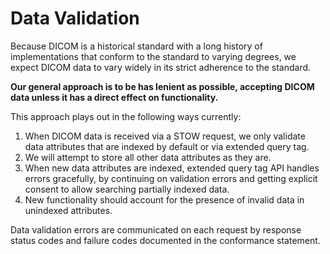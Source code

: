 # Data Validation

Because DICOM is a historical standard with a long history of implementations that conform to the standard to varying degrees,
we expect DICOM data to vary widely in its strict adherence to the standard.

**Our general approach is to be has lenient as possible, accepting DICOM data unless it has a direct effect on functionality.**

This approach plays out in the following ways currently:
1. When DICOM data is received via a STOW request, we only validate data attributes that are indexed by default or via extended query tag.
2. We will attempt to store all other data attributes as they are. 
3. When new data attributes are indexed, extended query tag API handles errors gracefully, by continuing on validation errors and
getting explicit consent to allow searching partially indexed data.
4. New functionality should account for the presence of invalid data in unindexed attributes.

Data validation errors are communicated on each request by response status codes and failure codes documented in the conformance statement.
